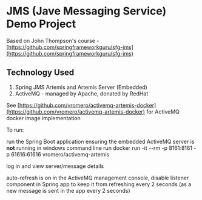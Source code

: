 # JMS (Jave Messaging Service) Demo Project
Based on John Thompson's course - [https://github.com/springframeworkguru/sfg-jms](https://github.com/springframeworkguru/sfg-jms)

## Technology Used

1. Spring JMS Artemis and Artemis Server (Embedded)
2. ActiveMQ - managed by Apache, donated by RedHat

See [https://github.com/vromero/activemq-artemis-docker](https://github.com/vromero/activemq-artemis-docker) for ActiveMQ docker image implementation

To run:

run the Spring Boot application ensuring the embedded ActiveMQ server is **not** running
in windows command line
run
docker run -it --rm -p 8161:8161 -p 61616:61616 vromero/activemq-artemis

log in and view server/message details

auto-refresh is on in the ActiveMQ management console, disable listener component in Spring app to keep it from
refreshing every 2 seconds (as a new message is sent in the app every 2 seconds)
